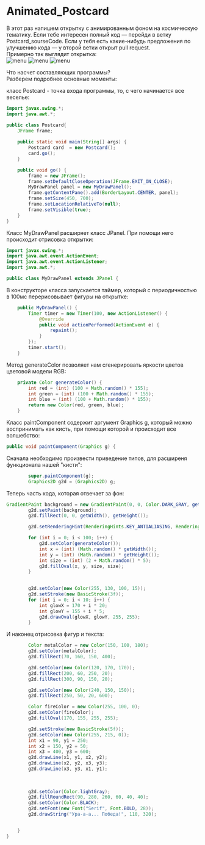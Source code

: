 # Animated_Postcard
В этот раз напишем открытку с анимированным фоном на космическую тематику. Если тебе интересен полный код — перейди в ветку Postcard_sourseCode. Если у тебя есть какие-нибудь предложения по улучшению кода — у второй ветки открыт pull request.  
Примерно так выглядит открытка:  
![menu](https://github.com/SssolidPrincesss/Animated_Postcard/blob/main/Images/1.png)
![menu](https://github.com/SssolidPrincesss/Animated_Postcard/blob/main/Images/2.png)
![menu](https://github.com/SssolidPrincesss/Animated_Postcard/blob/main/Images/3.png)  

Что насчет составляющих программы?  
Разберем подробнее основные моменты:  

класс Postcard - точка входа программы, то, с чего начинается все веселье:  
```java
import javax.swing.*;
import java.awt.*;

public class Postcard{
	JFrame frame;
	
	public static void main(String[] args) {
		Postcard card  = new Postcard();
		card.go();
	}

	public void go() {
		frame = new JFrame();
		frame.setDefaultCloseOperation(JFrame.EXIT_ON_CLOSE);
		MyDrawPanel panel = new MyDrawPanel();
		frame.getContentPane().add(BorderLayout.CENTER, panel);
		frame.setSize(450, 700);
		frame.setLocationRelativeTo(null);
		frame.setVisible(true);
	}
}
```

Класс MyDrawPanel расширяет класс JPanel. При помощи него происходит отрисовка открытки:   
```java
import javax.swing.*;
import java.awt.event.ActionEvent;
import java.awt.event.ActionListener;
import java.awt.*;

public class MyDrawPanel extends JPanel {
```

В конструкторе класса запускается таймер, который с периодичностью в 100мс перерисовывает фигуры на открытке:  
```java
    public MyDrawPanel() {
        Timer timer = new Timer(100, new ActionListener() {
            @Override
            public void actionPerformed(ActionEvent e) {
                repaint();
            }
        });
        timer.start();
    }
```
Метод generateColor позволяет нам сгенерировать яркости цветов цветовой модели RGB:  
```java
    private Color generateColor() {
        int red = (int) (100 + Math.random() * 155);
        int green = (int) (100 + Math.random() * 155);
        int blue = (int) (100 + Math.random() * 155);
        return new Color(red, green, blue);
    }
```

Класс paintComponent содержит аргумент Graphics g, который можно воспринимать как кисть, при помощи которой и происходит все волшебство:  
```java
public void paintComponent(Graphics g) {
```
Сначала необходимо произвести приведение типов, для расширеня функционала нашей "кисти":  
```java
        super.paintComponent(g);
        Graphics2D g2d = (Graphics2D) g;
```  
Теперь часть кода, которая отвечает за фон:  
```java
GradientPaint background = new GradientPaint(0, 0, Color.DARK_GRAY, getWidth(), getHeight(), Color.BLACK);
        g2d.setPaint(background);
        g2d.fillRect(0, 0, getWidth(), getHeight());

        g2d.setRenderingHint(RenderingHints.KEY_ANTIALIASING, RenderingHints.VALUE_ANTIALIAS_ON);

        for (int i = 0; i < 100; i++) {
            g2d.setColor(generateColor());
            int x = (int) (Math.random() * getWidth());
            int y = (int) (Math.random() * getHeight());
            int size = (int) (2 + Math.random() * 5);
            g2d.fillOval(x, y, size, size);
        }

       
        g2d.setColor(new Color(255, 130, 100, 15));
        g2d.setStroke(new BasicStroke(3f));
        for (int i = 0; i < 10; i++) {
            int glowX = 170 + i * 20;
            int glowY = 155 + i * 5;
            g2d.drawOval(glowX, glowY, 255, 255);
        }
```
И наконец отрисовка фигур и текста:  
```java
        Color metalColor = new Color(150, 100, 180);
        g2d.setColor(metalColor);
        g2d.fillRect(70, 160, 150, 400);

        g2d.setColor(new Color(120, 170, 170));
        g2d.fillRect(200, 60, 250, 20);
        g2d.fillRect(300, 90, 150, 20);

        g2d.setColor(new Color(240, 150, 150));
        g2d.fillRect(250, 50, 20, 600);

        Color fireColor = new Color(255, 100, 0);
        g2d.setColor(fireColor);
        g2d.fillOval(170, 155, 255, 255);

        g2d.setStroke(new BasicStroke(5f));
        g2d.setColor(new Color(255, 215, 0));
        int x1 = 90, y1 = 250;
        int x2 = 150, y2 = 50;
        int x3 = 400, y3 = 600;
        g2d.drawLine(x1, y1, x2, y2);
        g2d.drawLine(x2, y2, x3, y3);
        g2d.drawLine(x3, y3, x1, y1);
        
        
        
        g2d.setColor(Color.lightGray);
        g2d.fillRoundRect(90, 280, 260, 60, 40, 40);
        g2d.setColor(Color.BLACK);
        g2d.setFont(new Font("Serif", Font.BOLD, 28));
        g2d.drawString("Ура-а-а... Победа!", 110, 320);


    }
}
```

